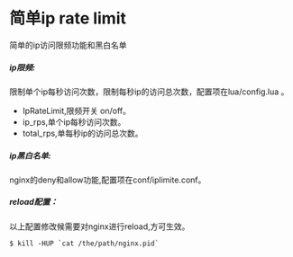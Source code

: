 简单ip rate limit
==================

简单的ip访问限频功能和黑白名单

##### ip限频:
限制单个ip每秒访问次数，限制每秒ip的访问总次数，配置项在lua/config.lua 。
- IpRateLimit,限频开关 on/off。
- ip_rps,单个ip每秒访问次数。
- total_rps,单每秒ip的访问总次数。

##### ip黑白名单:
nginx的deny和allow功能,配置项在conf/iplimite.conf。

##### reload配置：
以上配置修改候需要对nginx进行reload,方可生效。
```
$ kill -HUP `cat /the/path/nginx.pid`
```

